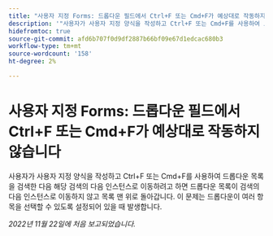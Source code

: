 ```yaml
---
title: "사용자 지정 Forms: 드롭다운 필드에서 Ctrl+F 또는 Cmd+F가 예상대로 작동하지 않습니다."
description: '"사용자가 사용자 지정 양식을 작성하고 Ctrl+F 또는 Cmd+F를 사용하여 드롭다운 목록을 검색한 다음 해당 검색의 다음 인스턴스로 이동하려고 하면 드롭다운 목록이 검색의 다음 인스턴스로 이동하지 않고 목록 맨 위로 돌아갑니다. 이 문제는 드롭다운이 여러 항목을 선택할 수 있도록 설정되어 있을 때 발생합니다.'
hidefromtoc: true
source-git-commit: afd6b707f0d9df2887b66bf09e67d1edcac680b3
workflow-type: tm+mt
source-wordcount: '158'
ht-degree: 2%

---
```



# 사용자 지정 Forms: 드롭다운 필드에서 Ctrl+F 또는 Cmd+F가 예상대로 작동하지 않습니다

사용자가 사용자 지정 양식을 작성하고 Ctrl+F 또는 Cmd+F를 사용하여 드롭다운 목록을 검색한 다음 해당 검색의 다음 인스턴스로 이동하려고 하면 드롭다운 목록이 검색의 다음 인스턴스로 이동하지 않고 목록 맨 위로 돌아갑니다. 이 문제는 드롭다운이 여러 항목을 선택할 수 있도록 설정되어 있을 때 발생합니다.

_2022년 11월 22일에 처음 보고되었습니다._

